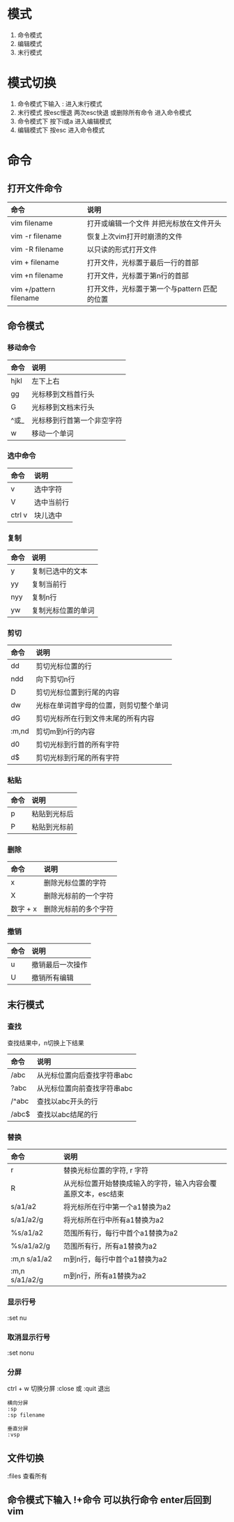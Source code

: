 # 模式
1. 命令模式
2. 编辑模式
3. 末行模式

# 模式切换
1. 命令模式下输入 : 进入末行模式
2. 末行模式 按esc慢退 两次esc快退 或删除所有命令 进入命令模式
3. 命令模式下 按下i或a 进入编辑模式
4. 编辑模式下 按esc 进入命令模式

# 命令
## 打开文件命令

| 命令 | 说明 |
|:------|:-------|
| vim filename | 打开或编辑一个文件 并把光标放在文件开头 |
| vim -r filename | 恢复上次vim打开时崩溃的文件 |
| vim -R filename | 以只读的形式打开文件 |
| vim + filename | 打开文件，光标置于最后一行的首部 |
| vim +n filename | 打开文件，光标置于第n行的首部 |
| vim +/pattern filename | 打开文件，光标置于第一个与pattern 匹配的位置 |

## 命令模式
### 移动命令

| 命令 | 说明 |
|:------|:-------|
| hjkl | 左下上右 |
| gg | 光标移到文档首行头 |
| G | 光标移到文档末行头 |
| ^或_ | 光标移到行首第一个非空字符 |
| w | 移动一个单词 |

### 选中命令

| 命令 | 说明 |
|:------|:-------|
| v | 选中字符 |
| V | 选中当前行 |
| ctrl v | 块儿选中 |

### 复制

| 命令 | 说明 |
|:------|:-------|
| y | 复制已选中的文本 |
| yy | 复制当前行 |
| nyy | 复制n行 |
| yw | 复制光标位置的单词 |

### 剪切

| 命令 | 说明 |
|:------|:-------|
| dd | 剪切光标位置的行 |
| ndd | 向下剪切n行 |
| D | 剪切光标位置到行尾的内容 |
| dw | 光标在单词首字母的位置，则剪切整个单词 |
| dG | 剪切光标所在行到文件末尾的所有内容 |
| :m,nd | 剪切m到n行的内容 |
| d0 | 剪切光标到行首的所有字符 |
| d$ | 剪切光标到行尾的所有字符 |


### 粘贴

| 命令 | 说明 |
|:------|:-------|
| p | 粘贴到光标后 |
| P | 粘贴到光标前 |

### 删除

| 命令 | 说明 |
|:------|:-------|
| x | 删除光标位置的字符 |
| X | 删除光标前的一个字符 |
| 数字 + x | 删除光标前的多个字符 |

### 撤销

| 命令 | 说明 |
|:------|:-------|
| u | 撤销最后一次操作 |
| U | 撤销所有编辑 |

## 末行模式

### 查找
查找结果中，n切换上下结果

| 命令 | 说明 |
|:------|:-------|
| /abc | 从光标位置向后查找字符串abc |
| ?abc | 从光标位置向前查找字符串abc |
| /^abc | 查找以abc开头的行 |
| /abc$ | 查找以abc结尾的行 |

### 替换

| 命令 | 说明 |
|:------|:-------|
| r | 替换光标位置的字符, r 字符 |
| R | 从光标位置开始替换成输入的字符，输入内容会覆盖原文本，esc结束 |
| s/a1/a2 | 将光标所在行中第一个a1替换为a2 |
| s/a1/a2/g | 将光标所在行中所有a1替换为a2 |
| %s/a1/a2 | 范围所有行，每行中首个a1替换为a2 |
| %s/a1/a2/g | 范围所有行，所有a1替换为a2 |
| :m,n s/a1/a2 | m到n行，每行中首个a1替换为a2 |
| :m,n s/a1/a2/g | m到n行，所有a1替换为a2 |

### 显示行号

:set nu

### 取消显示行号
:set nonu

### 分屏
ctrl + w 切换分屏
:close 或 :quit  退出

```
横向分屏
:sp
:sp filename

垂直分屏
:vsp
```
## 文件切换

:files 查看所有

## 命令模式下输入 !+命令 可以执行命令 enter后回到vim



